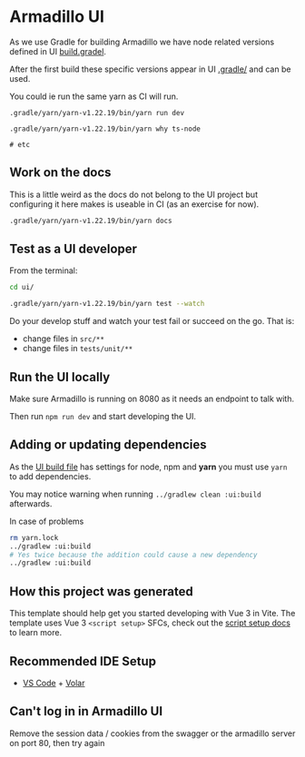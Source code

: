 # Armadillo UI

As we use Gradle for building Armadillo we have node related versions defined
in UI [build.gradel](./build.gradle).

After the first build these specific versions appear in UI [.gradle/](./.gradle/) and can be used.

You could ie run the same yarn as CI will run.

```
.gradle/yarn/yarn-v1.22.19/bin/yarn run dev

.gradle/yarn/yarn-v1.22.19/bin/yarn why ts-node

# etc
```

## Work on the docs

This is a little weird as the docs do not belong to the UI project but configuring
it here makes is useable in CI (as an exercise for now).

```bash
.gradle/yarn/yarn-v1.22.19/bin/yarn docs
```

## Test as a UI developer

From the terminal:

```bash
cd ui/
```

```bash
.gradle/yarn/yarn-v1.22.19/bin/yarn test --watch
```

Do your develop stuff and watch your test fail or succeed on the go. That is:
- change files in `src/**`
- change files in `tests/unit/**`

## Run the UI locally

Make sure Armadillo is running on 8080 as it needs an endpoint to talk with.

Then run `npm run dev` and start developing the UI.

## Adding or updating dependencies

As the [UI build file](./build.gradle) has settings for node, npm and **yarn** you must use `yarn` to add dependencies.

You may notice warning when running `../gradlew clean :ui:build` afterwards.

In case of problems

```bash
rm yarn.lock
../gradlew :ui:build
# Yes twice because the addition could cause a new dependency
../gradlew :ui:build
```

## How this project was generated

This template should help get you started developing with Vue 3 in Vite. The template uses Vue 3 `<script setup>` SFCs, check out the [script setup docs](https://v3.vuejs.org/api/sfc-script-setup.html#sfc-script-setup) to learn more.

## Recommended IDE Setup

- [VS Code](https://code.visualstudio.com/) + [Volar](https://marketplace.visualstudio.com/items?itemName=Vue.volar)

## Can't log in in Armadillo UI

Remove the session data / cookies from the swagger or the armadillo server on port 80, then try again